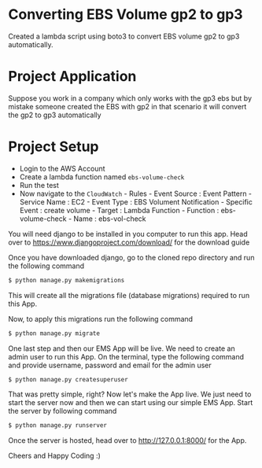 # Converting EBS Volume gp2 to gp3
Created a lambda script using boto3 to convert EBS volume gp2 to gp3 automatically.

# Project Application
Suppose you work in a company which only works with the gp3 ebs but by mistake someone created the EBS with gp2 in that scenario it will convert the gp2 to gp3 automatically

# Project Setup
  - Login to the AWS Account
  - Create a lambda function named `ebs-volume-check`
  - Run the test
  - Now navigate to the `CloudWatch`
        - Rules
        - Event Source : Event Pattern
        - Service Name : EC2
        - Event Type : EBS Volument Notification
        - Specific Event : create volume
        - Target : Lambda Function
        - Function : ebs-volume-check
        - Name : ebs-vol-check

You will need django to be installed in you computer to run this app. Head over to https://www.djangoproject.com/download/ for the download guide

Once you have downloaded django, go to the cloned repo directory and run the following command

```bash
$ python manage.py makemigrations
```

This will create all the migrations file (database migrations) required to run this App.

Now, to apply this migrations run the following command
```bash
$ python manage.py migrate
```

One last step and then our EMS App will be live. We need to create an admin user to run this App. On the terminal, type the following command and provide username, password and email for the admin user
```bash
$ python manage.py createsuperuser
```

That was pretty simple, right? Now let's make the App live. We just need to start the server now and then we can start using our simple EMS App. Start the server by following command

```bash
$ python manage.py runserver
```

Once the server is hosted, head over to http://127.0.0.1:8000/ for the App.

Cheers and Happy Coding :)
